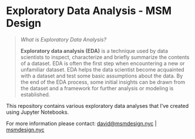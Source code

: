 # Exploratory Data Analysis - MSM Design

>  *What is Exploratory Data Analysis?*
>
> **Exploratory data analysis (EDA)** is a technique used by data scientists to inspect, characterize and briefly summarize the contents of a dataset. EDA is often the first step when encountering a new or unfamiliar dataset. EDA helps the data scientist become acquainted with a dataset and test some basic assumptions about the data. By the end of the EDA process, some initial insights can be drawn from the dataset and a framework for further analysis or modeling is established.



This repository contains various exploratory data analyses that I’ve created using Jupyter Notebooks.

For more information please contact: david@msmdesign.nyc | [msmdesign.nyc](https://msmdesign.nyc/)
